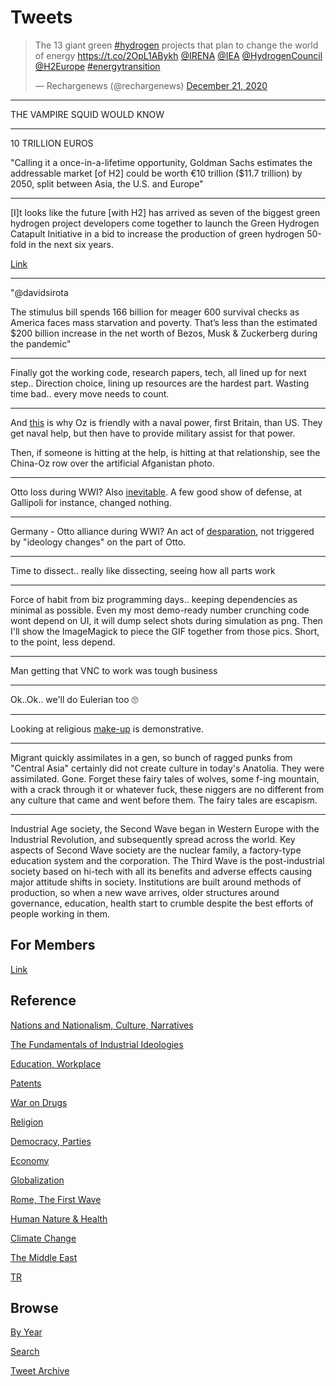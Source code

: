 # Tweets

<blockquote class="twitter-tweet"><p lang="en" dir="ltr">The 13 giant green <a href="https://twitter.com/hashtag/hydrogen?src=hash&amp;ref_src=twsrc%5Etfw">#hydrogen</a> projects that plan to change the world of energy <a href="https://t.co/2OpL1ABykh">https://t.co/2OpL1ABykh</a> <a href="https://twitter.com/IRENA?ref_src=twsrc%5Etfw">@IRENA</a> <a href="https://twitter.com/IEA?ref_src=twsrc%5Etfw">@IEA</a> <a href="https://twitter.com/HydrogenCouncil?ref_src=twsrc%5Etfw">@HydrogenCouncil</a> <a href="https://twitter.com/H2Europe?ref_src=twsrc%5Etfw">@H2Europe</a> <a href="https://twitter.com/hashtag/energytransition?src=hash&amp;ref_src=twsrc%5Etfw">#energytransition</a></p>&mdash; Rechargenews (@rechargenews) <a href="https://twitter.com/rechargenews/status/1340990797576060931?ref_src=twsrc%5Etfw">December 21, 2020</a></blockquote> <script async src="https://platform.twitter.com/widgets.js" charset="utf-8"></script>

---

THE VAMPIRE SQUID WOULD KNOW

---

10 TRILLION EUROS

"Calling it a once-in-a-lifetime opportunity, Goldman Sachs estimates
the addressable market [of H2] could be worth €10 trillion ($11.7
trillion) by 2050, split between Asia, the U.S. and Europe"

---

[I]t looks like the future [with H2] has arrived as seven of the
biggest green hydrogen project developers come together to launch the
Green Hydrogen Catapult Initiative in a bid to increase the production
of green hydrogen 50-fold in the next six years.

[Link](https://www.forbes.com/sites/mikescott/2020/12/14/green-hydrogen-the-fuel-of-the-future-set-for-50-fold-expansion)

---

"@davidsirota

The stimulus bill spends 166 billion for meager 600 survival checks as
America faces mass starvation and poverty. That’s less than the
estimated $200 billion increase in the net worth of Bezos, Musk &
Zuckerberg during the pandemic"

---

Finally got the working code, research papers, tech, all lined up for
next step.. Direction choice, lining up resources are the hardest
part.  Wasting time bad.. every move needs to count.

---

And [this](2017/07/the-next-decade-friedman.md#australia) is why Oz is
friendly with a naval power, first Britain, than US. They get naval
help, but then have to provide military assist for that power.

Then, if someone is hitting at the help, is hitting at that
relationship, see the China-Oz row over the artificial Afganistan
photo.

---

Otto loss during WWI? Also [inevitable](2015/03/gallipoli.md). A few
good show of defense, at Gallipoli for instance, changed nothing.

---

Germany - Otto alliance during WWI? An act of
[desparation](2020/08/germany-otto-alliance.md), not triggered by
"ideology changes" on the part of Otto. 

---

Time to dissect.. really like dissecting, seeing how all parts work

---

Force of habit from biz programming days.. keeping dependencies as
minimal as possible. Even my most demo-ready number crunching code
wont depend on UI, it will dump select shots during simulation as png.
Then I'll show the ImageMagick to piece the GIF together from those
pics. Short, to the point, less depend.

---

Man getting that VNC to work was tough business

---

Ok..Ok.. we'll do Eulerian too 🙄 

---

Looking at religious [make-up](2020/04/turks-culture-national-narrative.md#religion)
is demonstrative.

---

Migrant quickly assimilates in a gen, so bunch of ragged punks from
"Central Asia" certainly did not create culture in today's
Anatolia. They were assimilated. Gone. Forget these fairy tales of
wolves, some f-ing mountain, with a crack through it or whatever fuck,
these niggers are no different from any culture that came and went
before them. The fairy tales are escapism.

---

Industrial Age society, the Second Wave began in Western Europe with
the Industrial Revolution, and subsequently spread across the
world. Key aspects of Second Wave society are the nuclear family, a
factory-type education system and the corporation. The Third Wave is
the post-industrial society based on hi-tech with all its benefits and
adverse effects causing major attitude shifts in society. Institutions
are built around methods of production, so when a new wave arrives,
older structures around governance, education, health start to crumble
despite the best efforts of people working in them.

## For Members

[Link](https://thirdwave-members.herokuapp.com)

## Reference

[Nations and Nationalism, Culture, Narratives](/2013/02/nations-and-nationalism.md)

[The Fundamentals of Industrial Ideologies](/2011/04/fundamentals-of-industrial-ideologies.md)

[Education, Workplace](2017/09/education-workplace.md)

[Patents](/2018/09/patents.md)

[War on Drugs](/2019/11/war-on-drugs.md)

[Religion](/2015/04/god-religion.md)

[Democracy, Parties](/2016/11/democracy.md)

[Economy](/2018/05/economy.md)

[Globalization](/2018/09/globalization.md)

[Rome, The First Wave](/2017/12/rome.md)

[Human Nature & Health](/2020/07/human-nature.md)

[Climate Change](/2018/12/climate.md)

[The Middle East](/2019/07/middleeast.md)

[TR](../tr)

## Browse

[By Year](years.md)

[Search](search.html)

[Tweet Archive](/tweets/README.md)



